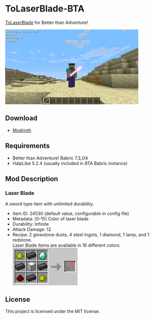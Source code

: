 # ToLaserBlade-BTA

[ToLaserBlade](https://github.com/Iunius118/ToLaserBlade) for Better than Adventure!

[<img src="./docs/media/screenshot_v100b1.png" title="The Laser Blade in BTA!" width="427" height="240">](./docs/media/screenshot_v100b1.png)

## Download

- [Modrinth](https://modrinth.com/mod/tolaserblade/versions?s=true&g=b1.7.3)

## Requirements

- Better than Adventure! Babric 7.3_04
- HalpLibe 5.2.4 (usually included in BTA Babric instance)

## Mod Description

### Laser Blade

A sword type item with unlimited durability.

- Item ID: 24530 (default value, configurable in config file)
- Metadata: [0-15] Color of laser blade
- Durability: Infinite
- Attack Damage: 12
- Recipe: 2 glowstone dusts, 4 steel Ingots, 1 diamond, 1 lamp, and 1 redstone.  
Laser Blade items are available in 16 different colors.  
![Craft recipe {G, S, D; S, L, S; R, S, G}](./docs/media/recipes_laser_blades_v120.gif "Laser blade recipes")

## License

This project is licensed under the MIT license.
